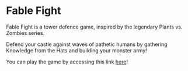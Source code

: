 # Fable Fight
Fable Fight is a tower defence game, inspired by the legendary Plants vs. Zombies series. 

Defend your castle against waves of pathetic humans by gathering Knowledge from the Hats and building your monster army!

You can play the game by accessing this link [here](https://dartous-games.itch.io/fable-fight)!
